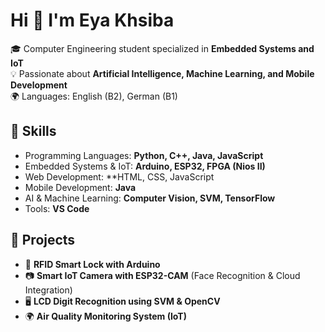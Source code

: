 # Hi 👋 I'm Eya Khsiba  

🎓 Computer Engineering student specialized in **Embedded Systems and IoT**  
💡 Passionate about **Artificial Intelligence, Machine Learning, and Mobile Development**  
🌍 Languages: English (B2), German (B1)  

## 🚀 Skills  
- Programming Languages: **Python, C++, Java, JavaScript**  
- Embedded Systems & IoT: **Arduino, ESP32, FPGA (Nios II)**  
- Web Development: **HTML, CSS, JavaScript  
- Mobile Development: **Java**  
- AI & Machine Learning: **Computer Vision, SVM, TensorFlow**  
- Tools: **VS Code**  

## 📌 Projects  
- 🔐 **RFID Smart Lock with Arduino**  
- 📷 **Smart IoT Camera with ESP32-CAM** (Face Recognition & Cloud Integration)  
- 🖥️ **LCD Digit Recognition using SVM & OpenCV**  
- 🌍 **Air Quality Monitoring System (IoT)**  
   
